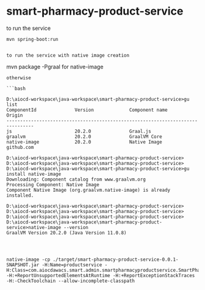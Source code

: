 # smart-pharmacy-product-service

to run the service
```
mvn spring-boot:run 
```
```

to run the service with native image creation

```
mvn package -Pgraal for native-image
```
otherwise

```bash

D:\aiocd-workspace\java-workspace\smart-pharmacy-product-service>gu list
ComponentId              Version             Component name      Origin
--------------------------------------------------------------------------------
js                       20.2.0              Graal.js
graalvm                  20.2.0              GraalVM Core
native-image             20.2.0              Native Image        github.com

D:\aiocd-workspace\java-workspace\smart-pharmacy-product-service>
D:\aiocd-workspace\java-workspace\smart-pharmacy-product-service>
D:\aiocd-workspace\java-workspace\smart-pharmacy-product-service>gu install native-image
Downloading: Component catalog from www.graalvm.org
Processing Component: Native Image
Component Native Image (org.graalvm.native-image) is already installed.

D:\aiocd-workspace\java-workspace\smart-pharmacy-product-service>
D:\aiocd-workspace\java-workspace\smart-pharmacy-product-service>
D:\aiocd-workspace\java-workspace\smart-pharmacy-product-service>
D:\aiocd-workspace\java-workspace\smart-pharmacy-product-service>native-image --version
GraalVM Version 20.2.0 (Java Version 11.0.8)




native-image -cp ./target/smart-pharmacy-product-service-0.0.1-SNAPSHOT.jar -H:Name=productservice -H:Class=com.aiocdawacs.smart.admin.smartpharmacyproductservice.SmartPharmacyProductServiceApplication -H:+ReportUnsupportedElementsAtRuntime -H:+ReportExceptionStackTraces -H:-CheckToolchain --allow-incomplete-classpath

```
